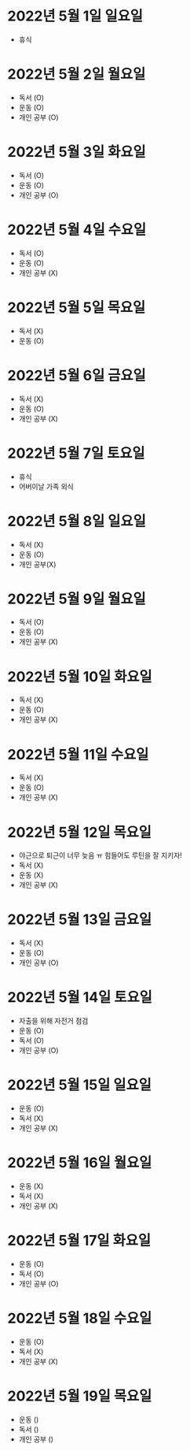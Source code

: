 
# 2022년 5월 1일 일요일

- 휴식

# 2022년 5월 2일 월요일

- 독서 (O)
- 운동 (O)
- 개인 공부 (O)

# 2022년 5월 3일 화요일 

- 독서 (O)
- 운동 (O)
- 개인 공부 (O)

# 2022년 5월 4일 수요일 

- 독서 (O)
- 운동 (O)
- 개인 공부 (X)

# 2022년 5월 5일 목요일 

- 독서 (X)
- 운동 (O)

# 2022년 5월 6일 금요일 

- 독서 (X)
- 운동 (O)
- 개인 공부 (X)

# 2022년 5월 7일 토요일 

- 휴식
- 어버이날 가족 외식 

# 2022년 5월 8일 일요일 

- 독서 (X)
- 운동 (O)
- 개인 공부(X)

# 2022년 5월 9일 월요일 

- 독서 (O)
- 운동 (O)
- 개인 공부 (X)

# 2022년 5월 10일 화요일

- 독서 (X)
- 운동 (O)
- 개인 공부 (X)

# 2022년 5월 11일 수요일

- 독서 (X)
- 운동 (O)
- 개인 공부 (X)

# 2022년 5월 12일 목요일

- 야근으로 퇴근이 너무 늦음 ㅠ 힘들어도 루틴을 잘 지키자!
- 독서 (X)
- 운동 (X)
- 개인 공부 (X)

# 2022년 5월 13일 금요일 

- 독서 (X)
- 운동 (O)
- 개인 공부 (O)

# 2022년 5월 14일 토요일

- 자출을 위해 자전거 점검 
- 운동 (O)
- 독서 (O)
- 개인 공부 (O)

# 2022년 5월 15일 일요일 

- 운동 (O)
- 독서 (X)
- 개인 공부 (X)

# 2022년 5월 16일 월요일

- 운동 (X)
- 독서 (X)
- 개인 공부 (X)

# 2022년 5월 17일 화요일

- 운동 (O)
- 독서 (O)
- 개인 공부 (O)

# 2022년 5월 18일 수요일 

- 운동 (O)
- 독서 (X)
- 개인 공부 (X)

# 2022년 5월 19일 목요일 

- 운동 ()
- 독서 ()
- 개인 공부 ()
